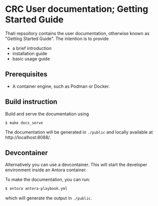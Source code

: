 CRC User documentation; Getting Started Guide
=============================================

Thati repsoitory contains the user documentation, otherwise known as
"Getting Started Guide". The intention is to provide

  - a brief introduction
  - installation guide
  - basic usage guide


## Prerequisites
* A container engine, such as Podman or Docker.


## Build instruction
Build and serve the documentation using

```shell
$ make docs_serve
```

The documentation will be generated in `./public` and locally available at http://localhost:8088/.


## Devcontainer
Alternatively you can use a devcontainer. This will start the developer environment
inside an Antora container.

To make the documentation, you can run:

```bash
$ antora antora-playbook.yml
```

which will generate the output in `./public`.
